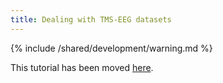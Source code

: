 ```yaml
---
title: Dealing with TMS-EEG datasets
---
```


{% include /shared/development/warning.md %}


This tutorial has been moved [here](/tutorial/tms/tms-eeg).
